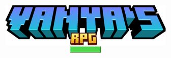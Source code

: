 <!DOCTYPE html>
<html lang="en">
<head>
    <meta charset="UTF-8">
    <meta name="viewport" content="width=device-width, initial-scale=1.0">
    <title>Minecraft RPG Server</title>
    <link rel="stylesheet" href="styles.css">
</head>
<body>
    <header>
        <div class="logo">
            <img src="minecraft_title.png" alt="Minecraft RPG Server">
        </div>
        <div class="join-button">
            <img src="join_now.png" alt="Join Now">
        </div>
    </header>
</body>
</html>
